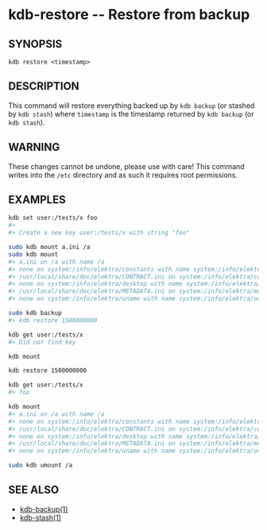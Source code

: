 # kdb-restore -- Restore from backup

## SYNOPSIS

`kdb restore <timestamp>`

## DESCRIPTION

This command will restore everything backed up by `kdb backup` (or stashed by `kdb stash`)
where `timestamp` is the timestamp returned by `kdb backup` (or `kdb stash`).

## WARNING

These changes cannot be undone, please use with care!
This command writes into the `/etc` directory and as such it requires root permissions.

## EXAMPLES

```sh
kdb set user:/tests/x foo
#>
#> Create a new key user:/tests/x with string "foo"

sudo kdb mount a.ini /a
sudo kdb mount
#> a.ini on /a with name /a
#> none on system:/info/elektra/constants with name system:/info/elektra/constants
#> /usr/local/share/doc/elektra/CONTRACT.ini on system:/info/elektra/contract/#0 with name system:/info/elektra/contract/#0
#> none on system:/info/elektra/desktop with name system:/info/elektra/desktop
#> /usr/local/share/doc/elektra/METADATA.ini on system:/info/elektra/metadata/#0 with name system:/info/elektra/metadata/#0
#> none on system:/info/elektra/uname with name system:/info/elektra/uname

sudo kdb backup
#> kdb restore 1500000000

kdb get user:/tests/x
#> Did not find key

kdb mount

kdb restore 1500000000

kdb get user:/tests/x
#> foo

kdb mount
#> a.ini on /a with name /a
#> none on system:/info/elektra/constants with name system:/info/elektra/constants
#> /usr/local/share/doc/elektra/CONTRACT.ini on system:/info/elektra/contract/#0 with name system:/info/elektra/contract/#0
#> none on system:/info/elektra/desktop with name system:/info/elektra/desktop
#> /usr/local/share/doc/elektra/METADATA.ini on system:/info/elektra/metadata/#0 with name system:/info/elektra/metadata/#0
#> none on system:/info/elektra/uname with name system:/info/elektra/uname

sudo kdb umount /a
```

## SEE ALSO

- [kdb-backup(1)](kdb-backup.md)
- [kdb-stash(1)](kdb-stash.md)
